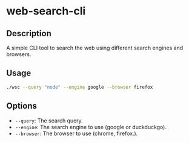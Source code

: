 # web-search-cli

## Description
  A simple CLI tool to search the web using different search engines and browsers.

## Usage

```bash
./wsc --query "node" --engine google --browser firefox
```

## Options

- `--query`: The search query.
- `--engine`: The search engine to use (google or duckduckgo).
- `--browser`: The browser to use (chrome, firefox.).